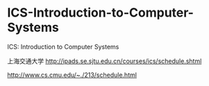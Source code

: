 # ICS-Introduction-to-Computer-Systems
ICS: Introduction to Computer Systems

上海交通大学
http://ipads.se.sjtu.edu.cn/courses/ics/schedule.shtml

http://www.cs.cmu.edu/~./213/schedule.html
